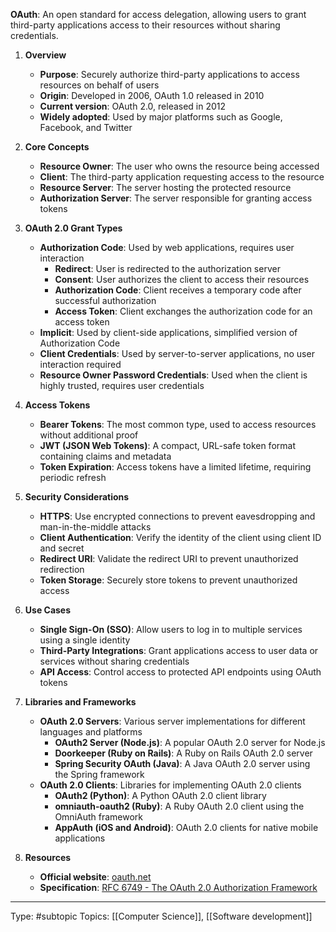 **OAuth**: An open standard for access delegation, allowing users to grant third-party applications access to their resources without sharing credentials.

1. **Overview**
   * **Purpose**: Securely authorize third-party applications to access resources on behalf of users
   * **Origin**: Developed in 2006, OAuth 1.0 released in 2010
   * **Current version**: OAuth 2.0, released in 2012
   * **Widely adopted**: Used by major platforms such as Google, Facebook, and Twitter

2. **Core Concepts**
   * **Resource Owner**: The user who owns the resource being accessed
   * **Client**: The third-party application requesting access to the resource
   * **Resource Server**: The server hosting the protected resource
   * **Authorization Server**: The server responsible for granting access tokens

3. **OAuth 2.0 Grant Types**
   * **Authorization Code**: Used by web applications, requires user interaction
      * **Redirect**: User is redirected to the authorization server
      * **Consent**: User authorizes the client to access their resources
      * **Authorization Code**: Client receives a temporary code after successful authorization
      * **Access Token**: Client exchanges the authorization code for an access token
   * **Implicit**: Used by client-side applications, simplified version of Authorization Code
   * **Client Credentials**: Used by server-to-server applications, no user interaction required
   * **Resource Owner Password Credentials**: Used when the client is highly trusted, requires user credentials

4. **Access Tokens**
   * **Bearer Tokens**: The most common type, used to access resources without additional proof
   * **JWT (JSON Web Tokens)**: A compact, URL-safe token format containing claims and metadata
   * **Token Expiration**: Access tokens have a limited lifetime, requiring periodic refresh

5. **Security Considerations**
   * **HTTPS**: Use encrypted connections to prevent eavesdropping and man-in-the-middle attacks
   * **Client Authentication**: Verify the identity of the client using client ID and secret
   * **Redirect URI**: Validate the redirect URI to prevent unauthorized redirection
   * **Token Storage**: Securely store tokens to prevent unauthorized access

6. **Use Cases**
   * **Single Sign-On (SSO)**: Allow users to log in to multiple services using a single identity
   * **Third-Party Integrations**: Grant applications access to user data or services without sharing credentials
   * **API Access**: Control access to protected API endpoints using OAuth tokens

7. **Libraries and Frameworks**
   * **OAuth 2.0 Servers**: Various server implementations for different languages and platforms
      * **OAuth2 Server (Node.js)**: A popular OAuth 2.0 server for Node.js
      * **Doorkeeper (Ruby on Rails)**: A Ruby on Rails OAuth 2.0 server
      * **Spring Security OAuth (Java)**: A Java OAuth 2.0 server using the Spring framework
   * **OAuth 2.0 Clients**: Libraries for implementing OAuth 2.0 clients
      * **OAuth2 (Python)**: A Python OAuth 2.0 client library
      * **omniauth-oauth2 (Ruby)**: A Ruby OAuth 2.0 client using the OmniAuth framework
      * **AppAuth (iOS and Android)**: OAuth 2.0 clients for native mobile applications

8. **Resources**
   * **Official website**: [oauth.net](https://oauth.net/)
   * **Specification**: [RFC 6749 - The OAuth 2.0 Authorization Framework](https://tools.ietf.org/html/rfc6749)

___
Type: #subtopic 
Topics: [[Computer Science]], [[Software development]]


